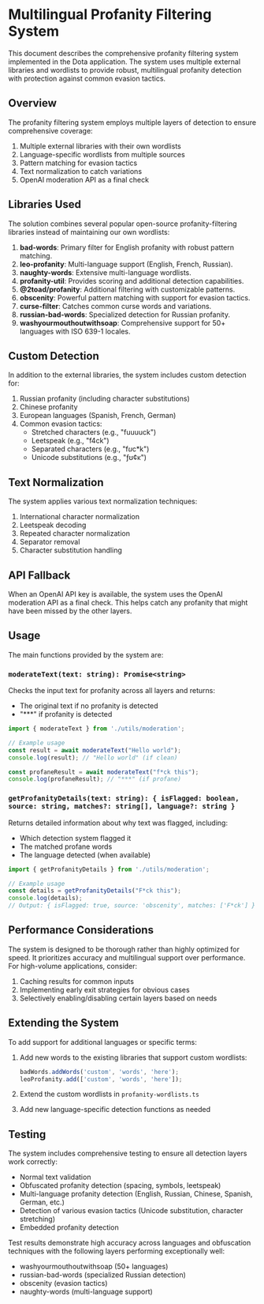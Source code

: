 # Multilingual Profanity Filtering System

This document describes the comprehensive profanity filtering system implemented in the Dota application. The system uses multiple external libraries and wordlists to provide robust, multilingual profanity detection with protection against common evasion tactics.

## Overview

The profanity filtering system employs multiple layers of detection to ensure comprehensive coverage:

1. Multiple external libraries with their own wordlists
2. Language-specific wordlists from multiple sources
3. Pattern matching for evasion tactics
4. Text normalization to catch variations
5. OpenAI moderation API as a final check

## Libraries Used

The solution combines several popular open-source profanity-filtering libraries instead of maintaining our own wordlists:

1. **bad-words**: Primary filter for English profanity with robust pattern matching.
2. **leo-profanity**: Multi-language support (English, French, Russian).
3. **naughty-words**: Extensive multi-language wordlists.
4. **profanity-util**: Provides scoring and additional detection capabilities.
5. **@2toad/profanity**: Additional filtering with customizable patterns.
6. **obscenity**: Powerful pattern matching with support for evasion tactics.
7. **curse-filter**: Catches common curse words and variations.
8. **russian-bad-words**: Specialized detection for Russian profanity.
9. **washyourmouthoutwithsoap**: Comprehensive support for 50+ languages with ISO 639-1 locales.

## Custom Detection

In addition to the external libraries, the system includes custom detection for:

1. Russian profanity (including character substitutions)
2. Chinese profanity
3. European languages (Spanish, French, German)
4. Common evasion tactics:
   - Stretched characters (e.g., "fuuuuck")
   - Leetspeak (e.g., "f4ck")
   - Separated characters (e.g., "f*u*c*k")
   - Unicode substitutions (e.g., "ƒʊ¢κ")

## Text Normalization

The system applies various text normalization techniques:

1. International character normalization
2. Leetspeak decoding
3. Repeated character normalization
4. Separator removal
5. Character substitution handling

## API Fallback

When an OpenAI API key is available, the system uses the OpenAI moderation API as a final check. This helps catch any profanity that might have been missed by the other layers.

## Usage

The main functions provided by the system are:

### `moderateText(text: string): Promise<string>`

Checks the input text for profanity across all layers and returns:
- The original text if no profanity is detected
- "***" if profanity is detected

```typescript
import { moderateText } from './utils/moderation';

// Example usage
const result = await moderateText("Hello world");
console.log(result); // "Hello world" (if clean)

const profaneResult = await moderateText("f*ck this");
console.log(profaneResult); // "***" (if profane)
```

### `getProfanityDetails(text: string): { isFlagged: boolean, source: string, matches?: string[], language?: string }`

Returns detailed information about why text was flagged, including:
- Which detection system flagged it
- The matched profane words
- The language detected (when available)

```typescript
import { getProfanityDetails } from './utils/moderation';

// Example usage
const details = getProfanityDetails("F*ck this");
console.log(details);
// Output: { isFlagged: true, source: 'obscenity', matches: ['F*ck'] }
```

## Performance Considerations

The system is designed to be thorough rather than highly optimized for speed. It prioritizes accuracy and multilingual support over performance. For high-volume applications, consider:

1. Caching results for common inputs
2. Implementing early exit strategies for obvious cases
3. Selectively enabling/disabling certain layers based on needs

## Extending the System

To add support for additional languages or specific terms:

1. Add new words to the existing libraries that support custom wordlists:
   ```typescript
   badWords.addWords('custom', 'words', 'here');
   leoProfanity.add(['custom', 'words', 'here']);
   ```

2. Extend the custom wordlists in `profanity-wordlists.ts`

3. Add new language-specific detection functions as needed

## Testing

The system includes comprehensive testing to ensure all detection layers work correctly:

- Normal text validation
- Obfuscated profanity detection (spacing, symbols, leetspeak)
- Multi-language profanity detection (English, Russian, Chinese, Spanish, German, etc.)
- Detection of various evasion tactics (Unicode substitution, character stretching)
- Embedded profanity detection

Test results demonstrate high accuracy across languages and obfuscation techniques with the following layers performing exceptionally well:
- washyourmouthoutwithsoap (50+ languages)
- russian-bad-words (specialized Russian detection)
- obscenity (evasion tactics)
- naughty-words (multi-language support)
